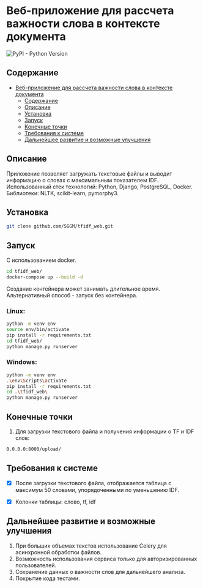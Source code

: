# Веб-приложение для рассчета важности слова в контексте документа

![PyPI - Python Version](https://img.shields.io/pypi/pyversions/fastapi?style=plastic)

## Содержание
- [Веб-приложение для рассчета важности слова в контексте документа](#веб-приложение-для-рассчета-важности-слова-в-контексте-документа)
  - [Содержание](#содержание)
  - [Описание](#описание)
  - [Установка](#установка)
  - [Запуск](#запуск)
  - [Конечные точки](#конечные-точки)
  - [Требования к системе](#требования-к-системе)
  - [Дальнейшее развитие и возможные улучшения](#дальнейшее-развитие-и-возможные-улучшения)
  

## Описание
Приложение позволяет загружать текстовые файлы и выводит информацию о словах с максимальным показателем IDF.<br>
Использованный стек технологий: Python, Django, PostgreSQL, Docker.<br>
Библиотеки: NLTK, scikit-learn, pymorphy3.<br>


## Установка
```bash
git clone github.com/SGGM/tfidf_web.git
```


## Запуск
С использованием docker.
```bash
cd tfidf_web/
docker-compose up --build -d
```
Создание контейнера может занимать длительное время. Альтернативный способ - запуск без контейнера.
### Linux:
```bash
python -m venv env
source env/bin/activate
pip install -r requirements.txt
cd tfidf_web/
python manage.py runserver
```
### Windows:
```bash
python -m venv env
.\env\Scripts\activate
pip install -r requirements.txt
cd .\tfidf_web\
python manage.py runserver
```


## Конечные точки
1. Для загрузки текстового файла и получения информации о TF и IDF слов:
```bash
0.0.0.0:8000/upload/
```


## Требования к системе
- [x] После загрузки текстового файла, отображается таблица с максимум 50 словами, упорядоченными по уменьшению IDF.
- [x] Колонки таблицы: слово, tf, idf


## Дальнейшее развитие и возможные улучшения
1. При больших объемах текстов использование Celery для асинхронной обработки файлов.
2. Возможность использования сервиса только для авторизированных пользователей.
3. Сохранение данных о важности слов для дальнейшего анализа.
4. Покрытие кода тестами.
